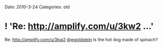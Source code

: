 Date: 2010-3-24
Categories: old

# ! 'Re: http://amplify.com/u/3kw2 ...'

Re: <a href="http://amplify.com/u/3kw2" rel="nofollow">http://amplify.com/u/3kw2</a> @<a href="http://twitter.com/egoldstein" class="aktt_username">egoldstein</a> Is the hot dog made of spinach?

